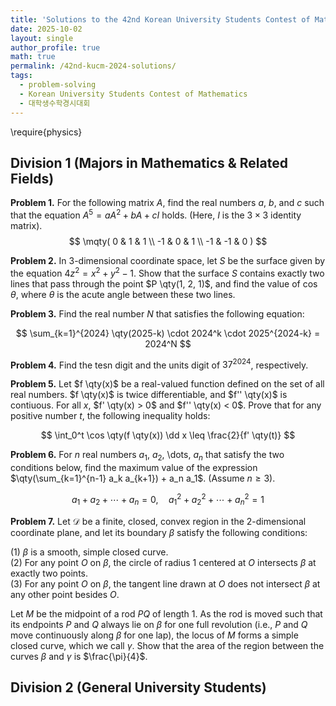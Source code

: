 ```yaml
---
title: 'Solutions to the 42nd Korean University Students Contest of Mathematics'
date: 2025-10-02
layout: single
author_profile: true
math: true
permalink: /42nd-kucm-2024-solutions/
tags:
  - problem-solving
  - Korean University Students Contest of Mathematics
  - 대학생수학경시대회
---
```

\require{physics}
## Division 1 (Majors in Mathematics & Related Fields)

**Problem 1.**
For the following matrix $A$, find the real numbers $a$, $b$, and $c$ such that the equation $A^5 = aA^2 + bA + cI$ holds. (Here, $I$ is the $3 \times 3$ identity matrix).
$$
  \mqty(
    0 & 1 & 1 \\
    -1 & 0 & 1 \\
    -1 & -1 & 0
  )
$$

**Problem 2.**
In $3$-dimensional coordinate space, let $S$ be the surface given by the equation $4z^2 = x^2 + y^2 - 1$.
Show that the surface $S$ contains exactly two lines that pass through the point $P \qty(1, 2, 1)$, and find the value of $\cos \theta$, where $\theta$ is the acute angle between these two lines.

**Problem 3.**
Find the real number $N$ that satisfies the following equation:

$$
  \sum_{k=1}^{2024} \qty(2025-k) \cdot 2024^k \cdot 2025^{2024-k} = 2024^N
$$

**Problem 4.**
Find the tesn digit and the units digit of $37^{2024}$, respectively.

**Problem 5.**
Let $f \qty(x)$ be a real-valued function defined on the set of all real numbers. $f \qty(x)$ is twice differentiable, and $f'' \qty(x)$ is contiuous.
For all $x$, $f' \qty(x) > 0$ and $f'' \qty(x) < 0$.
Prove that for any positive number $t$, the following inequality holds:

$$
  \int_0^t \cos \qty(f \qty(x)) \dd x \leq \frac{2}{f' \qty(t)}
$$

**Problem 6.**
For $n$ real numbers $a_1$, $a_2$, \dots, $a_n$ that satisfy the two conditions below, find the maximum value of the expression $\qty(\sum_{k=1}^{n-1} a_k a_{k+1}) + a_n a_1$. (Assume $n \geq 3$).

$$
  a_1 + a_2 + \cdots + a_n = 0, \quad a_1^2 + a_2^2 + \cdots + a_n^2 = 1
$$

**Problem 7.** 
Let $\mathcal{D}$ be a finite, closed, convex region in the $2$-dimensional coordinate plane, and let its boundary $\beta$ satisfy the following conditions:
  
(1) $\beta$ is a smooth, simple closed curve.  
(2) For any point $O$ on $\beta$, the circle of radius $1$ centered at $O$ intersects $\beta$ at exactly two points.  
(3) For any point $O$ on $\beta$, the tangent line drawn at $O$ does not intersect $\beta$ at any other point besides $O$.  
  
Let $M$ be the midpoint of a rod $PQ$ of length $1$.
As the rod is moved such that its endpoints $P$ and $Q$ always lie on $\beta$ for one full revolution (i.e., $P$ and $Q$ move continuously along $\beta$ for one lap), the locus of $M$ forms a simple closed curve, which we call $\gamma$.
Show that the area of the region between the curves $\beta$ and $\gamma$ is $\frac{\pi}{4}$. 

## Division 2 (General University Students)
